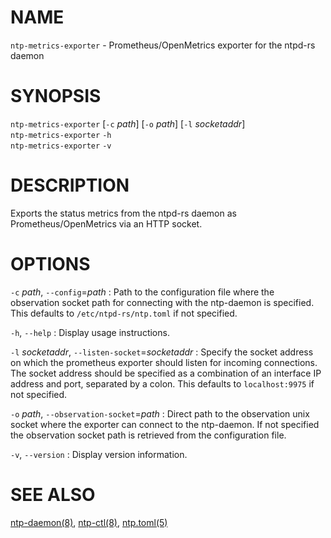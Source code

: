 <!-- ---
title: NTP-METRICS-EXPORTER(8) ntpd-rs 0.3.6 | ntpd-rs
--- -->

# NAME

`ntp-metrics-exporter` - Prometheus/OpenMetrics exporter for the ntpd-rs daemon

# SYNOPSIS

`ntp-metrics-exporter` [`-c` *path*] [`-o` *path*] [`-l` *socketaddr*] \
`ntp-metrics-exporter` `-h` \
`ntp-metrics-exporter` `-v`

# DESCRIPTION

Exports the status metrics from the ntpd-rs daemon as Prometheus/OpenMetrics
via an HTTP socket.

# OPTIONS

`-c` *path*, `--config`=*path*
:   Path to the configuration file where the observation socket path for
    connecting with the ntp-daemon is specified. This defaults to
    `/etc/ntpd-rs/ntp.toml` if not specified.

`-h`, `--help`
:   Display usage instructions.

`-l` *socketaddr*, `--listen-socket`=*socketaddr*
:   Specify the socket address on which the prometheus exporter should listen
    for incoming connections. The socket address should be specified as a
    combination of an interface IP address and port, separated by a colon. This
    defaults to `localhost:9975` if not specified.

`-o` *path*, `--observation-socket`=*path*
:   Direct path to the observation unix socket where the exporter can connect to
    the ntp-daemon. If not specified the observation socket path is retrieved
    from the configuration file.

`-v`, `--version`
:   Display version information.

# SEE ALSO

[ntp-daemon(8)](ntp-daemon.8.md), [ntp-ctl(8)](ntp-ctl.8.md),
[ntp.toml(5)](ntp.toml.5.md)

